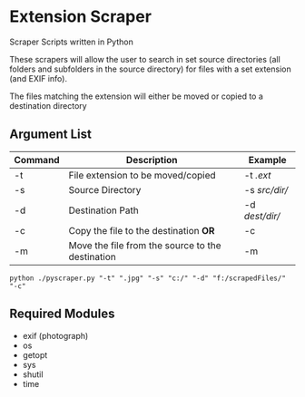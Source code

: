 # Extension Scraper
Scraper Scripts written in Python

These scrapers will allow the user to search in set source directories (all folders and subfolders in the source directory) for files with a set extension (and EXIF info).

The files matching the extension will either be moved or copied to a destination directory

## Argument List
| Command | Description | Example |
| ------- | ----------- | ------- |
| -t      | File extension to be moved/copied | -t *.ext* |
| -s      | Source Directory | -s *src/dir/* |
| -d      | Destination Path | -d *dest/dir/* |
| -c      | Copy the file to the destination **OR** | -c |
| -m      | Move the file from the source to the destination | -m |
  
```
python ./pyscraper.py "-t" ".jpg" "-s" "c:/" "-d" "f:/scrapedFiles/" "-c" 
```

## Required Modules
- exif (photograph)
- os
- getopt
- sys
- shutil
- time
